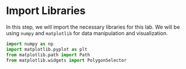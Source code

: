 # Import Libraries

In this step, we will import the necessary libraries for this lab. We will be using `numpy` and `matplotlib` for data manipulation and visualization.

```python
import numpy as np
import matplotlib.pyplot as plt
from matplotlib.path import Path
from matplotlib.widgets import PolygonSelector
```
